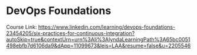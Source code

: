 # DevOps Foundations

Course Link: https://www.linkedin.com/learning/devops-foundations-23454205/six-practices-for-continuous-integration?autoSkip=true&contextUrn=urn%3Ali%3AlyndaLearningPath%3A65bc0051498ebfb7d6106da9&dApp=11099673&leis=LAA&resume=false&u=2205546